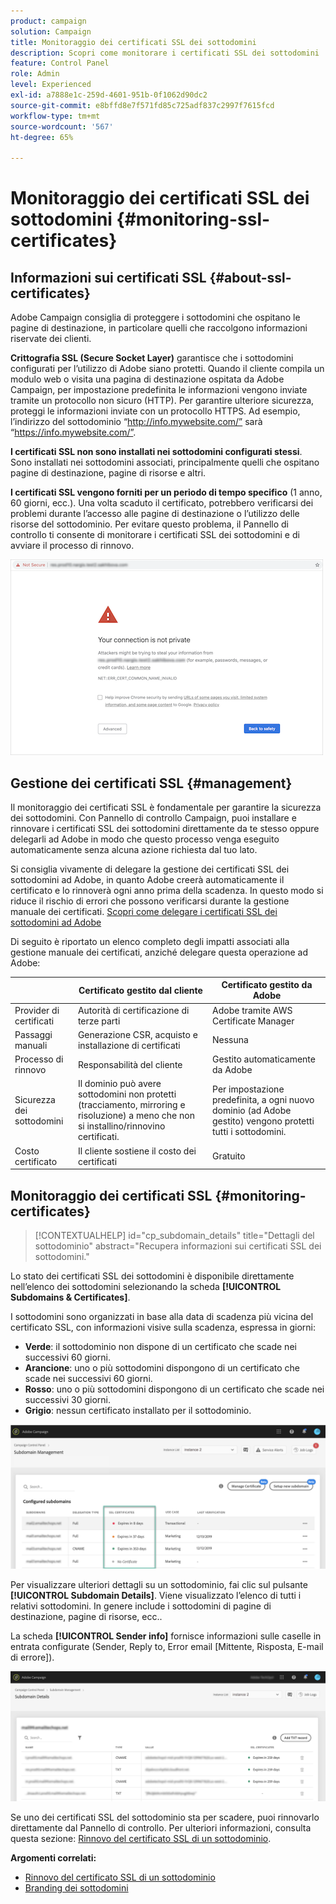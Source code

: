 ```yaml
---
product: campaign
solution: Campaign
title: Monitoraggio dei certificati SSL dei sottodomini
description: Scopri come monitorare i certificati SSL dei sottodomini
feature: Control Panel
role: Admin
level: Experienced
exl-id: a7888e1c-259d-4601-951b-0f1062d90dc2
source-git-commit: e8bffd8e7f571fd85c725adf837c2997f7615fcd
workflow-type: tm+mt
source-wordcount: '567'
ht-degree: 65%

---
```


# Monitoraggio dei certificati SSL dei sottodomini {#monitoring-ssl-certificates}

## Informazioni sui certificati SSL {#about-ssl-certificates}

Adobe Campaign consiglia di proteggere i sottodomini che ospitano le pagine di destinazione, in particolare quelli che raccolgono informazioni riservate dei clienti.

**Crittografia SSL (Secure Socket Layer)** garantisce che i sottodomini configurati per l’utilizzo di Adobe siano protetti. Quando il cliente compila un modulo web o visita una pagina di destinazione ospitata da Adobe Campaign, per impostazione predefinita le informazioni vengono inviate tramite un protocollo non sicuro (HTTP). Per garantire ulteriore sicurezza, proteggi le informazioni inviate con un protocollo HTTPS. Ad esempio, l’indirizzo del sottodominio “http://info.mywebsite.com/” sarà “https://info.mywebsite.com/”.

**I certificati SSL non sono installati nei sottodomini configurati stessi**. Sono installati nei sottodomini associati, principalmente quelli che ospitano pagine di destinazione, pagine di risorse e altri.

**I certificati SSL vengono forniti per un periodo di tempo specifico** (1 anno, 60 giorni, ecc.). Una volta scaduto il certificato, potrebbero verificarsi dei problemi durante l’accesso alle pagine di destinazione o l’utilizzo delle risorse del sottodominio. Per evitare questo problema, il Pannello di controllo ti consente di monitorare i certificati SSL dei sottodomini e di avviare il processo di rinnovo.

![](assets/no_certificate.png)

## Gestione dei certificati SSL {#management}

Il monitoraggio dei certificati SSL è fondamentale per garantire la sicurezza dei sottodomini. Con Pannello di controllo Campaign, puoi installare e rinnovare i certificati SSL dei sottodomini direttamente da te stesso oppure delegarli ad Adobe in modo che questo processo venga eseguito automaticamente senza alcuna azione richiesta dal tuo lato.

Si consiglia vivamente di delegare la gestione dei certificati SSL dei sottodomini ad Adobe, in quanto Adobe creerà automaticamente il certificato e lo rinnoverà ogni anno prima della scadenza. In questo modo si riduce il rischio di errori che possono verificarsi durante la gestione manuale dei certificati. [Scopri come delegare i certificati SSL dei sottodomini ad Adobe](delegate-ssl.md)

Di seguito è riportato un elenco completo degli impatti associati alla gestione manuale dei certificati, anziché delegare questa operazione ad Adobe:

|       | Certificato gestito dal cliente | Certificato gestito da Adobe |
|  ---  |  ---  |  ---  |
| Provider di certificati | Autorità di certificazione di terze parti | Adobe tramite AWS Certificate Manager |
| Passaggi manuali | Generazione CSR, acquisto e installazione di certificati | Nessuna |
| Processo di rinnovo | Responsabilità del cliente | Gestito automaticamente da Adobe |
| Sicurezza dei sottodomini | Il dominio può avere sottodomini non protetti (tracciamento, mirroring e risoluzione) a meno che non si installino/rinnovino certificati. | Per impostazione predefinita, a ogni nuovo dominio (ad Adobe gestito) vengono protetti tutti i sottodomini. |
| Costo certificato | Il cliente sostiene il costo dei certificati | Gratuito |

## Monitoraggio dei certificati SSL {#monitoring-certificates}

>[!CONTEXTUALHELP]
>id="cp_subdomain_details"
>title="Dettagli del sottodominio"
>abstract="Recupera informazioni sui certificati SSL dei sottodomini."

Lo stato dei certificati SSL dei sottodomini è disponibile direttamente nell’elenco dei sottodomini selezionando la scheda **[!UICONTROL Subdomains & Certificates]**.

I sottodomini sono organizzati in base alla data di scadenza più vicina del certificato SSL, con informazioni visive sulla scadenza, espressa in giorni:

* **Verde**: il sottodominio non dispone di un certificato che scade nei successivi 60 giorni.
* **Arancione**: uno o più sottodomini dispongono di un certificato che scade nei successivi 60 giorni.
* **Rosso**: uno o più sottodomini dispongono di un certificato che scade nei successivi 30 giorni.
* **Grigio**: nessun certificato installato per il sottodominio.

![](assets/subdomains_list.png)

Per visualizzare ulteriori dettagli su un sottodominio, fai clic sul pulsante **[!UICONTROL Subdomain Details]**.
Viene visualizzato l’elenco di tutti i relativi sottodomini. In genere include i sottodomini di pagine di destinazione, pagine di risorse, ecc..

La scheda **[!UICONTROL Sender info]** fornisce informazioni sulle caselle in entrata configurate (Sender, Reply to, Error email [Mittente, Risposta, E-mail di errore]).

![](assets/subdomain_details.png)

Se uno dei certificati SSL del sottodominio sta per scadere, puoi rinnovarlo direttamente dal Pannello di controllo. Per ulteriori informazioni, consulta questa sezione: [Rinnovo del certificato SSL di un sottodominio](../../subdomains-certificates/using/renewing-subdomain-certificate.md).

**Argomenti correlati:**

* [Rinnovo del certificato SSL di un sottodominio](../../subdomains-certificates/using/renewing-subdomain-certificate.md)
* [Branding dei sottodomini](../../subdomains-certificates/using/subdomains-branding.md)
